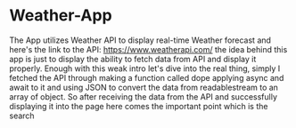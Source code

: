 # Weather-App
The App utilizes Weather API to display real-time Weather forecast and here's the link to the API: https://www.weatherapi.com/
the idea behind this app is just to display the ability to fetch data from API and display it properly.
Enough with this weak intro let's dive into the real thing, simply I fetched the API through making a function called dope applying async and await to it and using JSON to convert the data from readablestream to an array of object. 
So after receiving the data from the API and successfully displaying it into the page here comes the important point which is the search 
